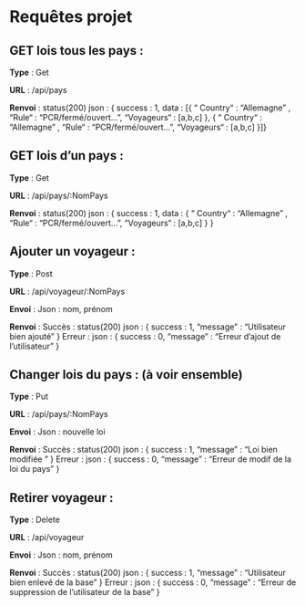 # Requêtes projet

## GET lois tous les pays :

**Type** : Get

**URL** : /api/pays

**Renvoi** : status(200) json : {
	success : 1,
	data : [{ 
		“ Country“ : “Allemagne” ,
		“Rule“ : “PCR/fermé/ouvert…”,
		“Voyageurs“ : [a,b,c]
},
{
“ Country“ : “Allemagne” ,
		“Rule“ : “PCR/fermé/ouvert…”,
		“Voyageurs“ : [a,b,c]
	}]}

## GET lois d’un pays :

**Type** : Get

**URL** : /api/pays/:NomPays

**Renvoi** : status(200) json : {
	success : 1,
	data : { 
		“ Country“ : “Allemagne” ,
		“Rule“ : “PCR/fermé/ouvert…”,
		“Voyageurs“ : [a,b,c]
}
}

## Ajouter un voyageur :

**Type** : Post

**URL** : /api/voyageur/:NomPays

**Envoi** : 
Json : nom, prénom

**Renvoi** :
Succès : status(200) json : {
	success : 1,
	“message” : “Utilisateur bien ajouté”
}
Erreur : json : {
	success : 0,
	“message” : “Erreur d’ajout de l’utilisateur”
}

## Changer lois du pays : (à voir ensemble)

**Type** : Put

**URL** : /api/pays/:NomPays

**Envoi** : 
Json : nouvelle loi

**Renvoi** :
Succès : status(200) json : {
	success : 1,
	“message” : “Loi bien modifiée ”
}
Erreur : json : {
	success : 0,
	“message” : “Erreur de modif de la loi du pays”
}

## Retirer voyageur :

**Type** : Delete

**URL** : /api/voyageur

**Envoi** : 
Json : nom, prénom

**Renvoi** :
Succès : status(200) json : {
	success : 1,
	“message” : “Utilisateur bien enlevé de la base”
}
Erreur : json : {
	success : 0,
	“message” : “Erreur de suppression de l’utilisateur de la base”
}

